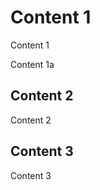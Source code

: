 <!-- __NODE_BEGIN__  -->
<!-- __info_start__
id: 1
description: 1111
date: 2020-12-23T22:38:58.000Z

__info_end__ -->
<!-- __render_start__ -->
# Content 1
Content 1
<!-- __render_end__ -->
<!-- __nodes_start__ -->
<!-- __NODE_BEGIN__  -->
<!-- __info_start__
id: 01a
description: 1a

__info_end__ -->
<!-- __render_start__ -->
Content 1a
<!-- __render_end__ -->

<!-- __NODE_END__  -->

<!-- __nodes_end__ -->

<!-- __NODE_END__  -->
<!-- __NODE_BEGIN__  -->
<!-- __info_start__
id: 2
description: 2222

__info_end__ -->
<!-- __render_start__ -->
## Content 2
Content 2
<!-- __render_end__ -->

<!-- __NODE_END__  -->
<!-- __NODE_BEGIN__  -->
<!-- __info_start__
id: 3
description: "3333"
json:
  - _id: 5fe3ca15641eec9d7aee7aba
    index: 0
    guid: 535b42df-bc19-4854-bdb2-612110cee8a9
    isActive: true
    balance: $2,497.92
    picture: http://placehold.it/32x32
    age: 33
    eyeColor: blue
    name:
      first: Graves
      last: Bolton
    company: OLUCORE
    phone: +1 (997) 477-2790
    address: 433 Riverdale Avenue, Hebron, District Of Columbia, 3624
    about: Nostrud aliquip enim reprehenderit magna consequat. Dolore nostrud dolore
      tempor laboris ullamco sint est veniam reprehenderit ut reprehenderit
      ipsum cillum officia. Exercitation deserunt aliqua ex reprehenderit enim
      dolore. Et reprehenderit qui consectetur ad tempor consequat dolor magna
      magna ullamco tempor proident irure. Eu sint ex exercitation deserunt
      dolor laboris veniam enim mollit sint.
    registered: Wednesday, December 6, 2017 3:10 PM
    latitude: "47.248053"
    longitude: "85.65806"
    tags:
      - tempor
      - dolore
      - occaecat
      - veniam
      - non
    range:
      - 0
      - 1
      - 2
      - 3
      - 4
      - 5
      - 6
      - 7
      - 8
      - 9
    friends:
      - id: 0
        name: Traci Carson
      - id: 1
        name: Davis Lancaster
      - id: 2
        name: Carolina Durham

__info_end__ -->
<!-- __render_start__ -->
## Content 3
Content 3
<!-- __render_end__ -->

<!-- __NODE_END__  -->
